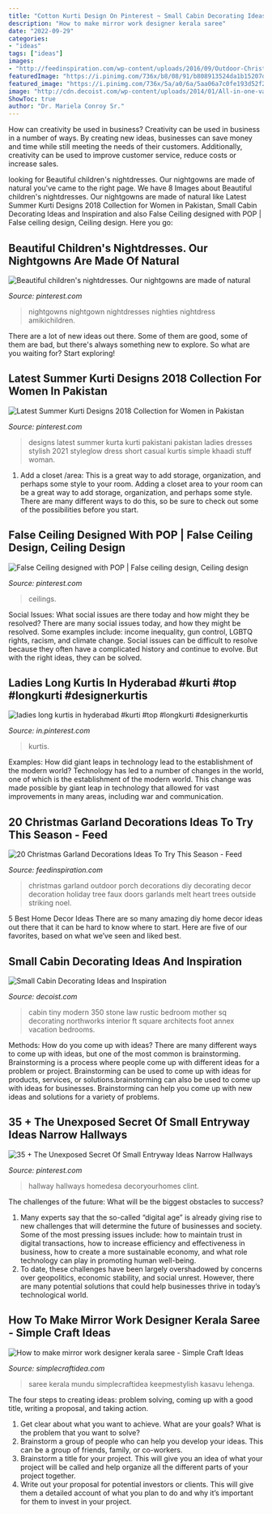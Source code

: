 ```yaml
---
title: "Cotton Kurti Design On Pinterest ~ Small Cabin Decorating Ideas And Inspiration"
description: "How to make mirror work designer kerala saree"
date: "2022-09-29"
categories:
- "ideas"
tags: ["ideas"]
images:
- "http://feedinspiration.com/wp-content/uploads/2016/09/Outdoor-Christmas-Garland-Ideas.jpg"
featuredImage: "https://i.pinimg.com/736x/b8/08/91/b808913524da1b15207db0349959393e.jpg"
featured_image: "https://i.pinimg.com/736x/5a/a0/6a/5aa06a7c0fe193d52f287afa47f7b362.jpg"
image: "http://cdn.decoist.com/wp-content/uploads/2014/01/All-in-one-vacation-annex.jpg"
ShowToc: true
author: "Dr. Mariela Conroy Sr."
---
```



How can creativity be used in business?
Creativity can be used in business in a number of ways. By creating new ideas, businesses can save money and time while still meeting the needs of their customers. Additionally, creativity can be used to improve customer service, reduce costs or increase sales.

	

		
looking for Beautiful children&#039;s nightdresses. Our nightgowns are made of natural you've came to the right page. We have 8 Images about Beautiful children&#039;s nightdresses. Our nightgowns are made of natural like Latest Summer Kurti Designs 2018 Collection for Women in Pakistan, Small Cabin Decorating Ideas and Inspiration and also False Ceiling designed with POP | False ceiling design, Ceiling design. Here you go:
		
    
## Beautiful Children&#039;s Nightdresses. Our Nightgowns Are Made Of Natural

<img loading=lazy src="https://i.pinimg.com/736x/ac/58/8a/ac588aa934229086e99fe532c20cf6f9.jpg" onerror="this.onerror=null;this.src='https://tse4.mm.bing.net/th?id=OIP.rWHfuDqyrwvSf2R8mFd3_gHaLH&amp;pid=15.1';" alt="Beautiful children&#039;s nightdresses. Our nightgowns are made of natural">

_Source: pinterest.com_

>nightgowns nightgown nightdresses nighties nightdress amikichildren. 

	

There are a lot of new ideas out there. Some of them are good, some of them are bad, but there's always something new to explore. So what are you waiting for? Start exploring!

    
## Latest Summer Kurti Designs 2018 Collection For Women In Pakistan

<img loading=lazy src="https://i.pinimg.com/736x/cd/61/a6/cd61a6c361bf800bcaf290e92ddab1d5.jpg" onerror="this.onerror=null;this.src='https://tse4.mm.bing.net/th?id=OIP.0b7P7D2k6lWyFt4Fp_DRtAHaLH&amp;pid=15.1';" alt="Latest Summer Kurti Designs 2018 Collection for Women in Pakistan">

_Source: pinterest.com_

>designs latest summer kurta kurti pakistani pakistan ladies dresses stylish 2021 styleglow dress short casual kurtis simple khaadi stuff woman. 

	

1. Add a closet /area: This is a great way to add storage, organization, and perhaps some style to your room.
Adding a closet area to your room can be a great way to add storage, organization, and perhaps some style. There are many different ways to do this, so be sure to check out some of the possibilities before you start.

    
## False Ceiling Designed With POP | False Ceiling Design, Ceiling Design

<img loading=lazy src="https://i.pinimg.com/736x/5a/a0/6a/5aa06a7c0fe193d52f287afa47f7b362.jpg" onerror="this.onerror=null;this.src='https://tse4.mm.bing.net/th?id=OIP.e7f1E3Hv_KoUr7jp8h7W3wHaEK&amp;pid=15.1';" alt="False Ceiling designed with POP | False ceiling design, Ceiling design">

_Source: pinterest.com_

>ceilings. 

	

Social Issues: What social issues are there today and how might they be resolved?
There are many social issues today, and how they might be resolved. Some examples include: income inequality, gun control, LGBTQ rights, racism, and climate change. Social issues can be difficult to resolve because they often have a complicated history and continue to evolve. But with the right ideas, they can be solved.

    
## Ladies Long Kurtis In Hyderabad #kurti #top #longkurti #designerkurtis

<img loading=lazy src="https://i.pinimg.com/736x/b8/08/91/b808913524da1b15207db0349959393e.jpg" onerror="this.onerror=null;this.src='https://tse2.mm.bing.net/th?id=OIP.X_JasaUR1opWdbSA_cMYxwHaMv&amp;pid=15.1';" alt="ladies long kurtis in hyderabad #kurti #top #longkurti #designerkurtis">

_Source: in.pinterest.com_

>kurtis. 

	

Examples: How did giant leaps in technology lead to the establishment of the modern world?
Technology has led to a number of changes in the world, one of which is the establishment of the modern world. This change was made possible by giant leap in technology that allowed for vast improvements in many areas, including war and communication.

    
## 20 Christmas Garland Decorations Ideas To Try This Season - Feed

<img loading=lazy src="http://feedinspiration.com/wp-content/uploads/2016/09/Outdoor-Christmas-Garland-Ideas.jpg" onerror="this.onerror=null;this.src='https://tse4.mm.bing.net/th?id=OIP.-dzOGPHrn9eTURo7r3VoZQHaJ4&amp;pid=15.1';" alt="20 Christmas Garland Decorations Ideas To Try This Season - Feed">

_Source: feedinspiration.com_

>christmas garland outdoor porch decorations diy decorating decor decoration holiday tree faux doors garlands melt heart trees outside striking noel. 

	

5 Best Home Decor Ideas
There are so many amazing diy home decor ideas out there that it can be hard to know where to start. Here are five of our favorites, based on what we’ve seen and liked best.

    
## Small Cabin Decorating Ideas And Inspiration

<img loading=lazy src="http://cdn.decoist.com/wp-content/uploads/2014/01/All-in-one-vacation-annex.jpg" onerror="this.onerror=null;this.src='https://tse3.mm.bing.net/th?id=OIP.L270_nDhvYB_C7Yj4cuMeQHaE7&amp;pid=15.1';" alt="Small Cabin Decorating Ideas and Inspiration">

_Source: decoist.com_

>cabin tiny modern 350 stone law rustic bedroom mother sq decorating northworks interior ft square architects foot annex vacation bedrooms. 

	

Methods: How do you come up with ideas?
There are many different ways to come up with ideas, but one of the most common is brainstorming. Brainstorming is a process where people come up with different ideas for a problem or project. Brainstorming can be used to come up with ideas for products, services, or solutions.brainstorming can also be used to come up with ideas for businesses. Brainstorming can help you come up with new ideas and solutions for a variety of problems.

    
## 35 + The Unexposed Secret Of Small Entryway Ideas Narrow Hallways

<img loading=lazy src="https://i.pinimg.com/736x/ad/fb/05/adfb05ed0ee307220f787a8a8146367f.jpg" onerror="this.onerror=null;this.src='https://tse4.mm.bing.net/th?id=OIP.K9wVDdvWiJ_bjpFJh4RPVQHaLH&amp;pid=15.1';" alt="35 + The Unexposed Secret Of Small Entryway Ideas Narrow Hallways">

_Source: pinterest.com_

>hallway hallways homedesa decoryourhomes clint. 

	

The challenges of the future: What will be the biggest obstacles to success?
1. Many experts say that the so-called “digital age” is already giving rise to new challenges that will determine the future of businesses and society. Some of the most pressing issues include: how to maintain trust in digital transactions, how to increase efficiency and effectiveness in business, how to create a more sustainable economy, and what role technology can play in promoting human well-being.
2. To date, these challenges have been largely overshadowed by concerns over geopolitics, economic stability, and social unrest. However, there are many potential solutions that could help businesses thrive in today’s technological world.

    
## How To Make Mirror Work Designer Kerala Saree - Simple Craft Ideas

<img loading=lazy src="http://simplecraftidea.com/wp-content/uploads/2017/08/kurtis-designs-17-3.jpg" onerror="this.onerror=null;this.src='https://tse1.mm.bing.net/th?id=OIP.xkiJ9RNI7XZpgwvZaHbLJwHaKL&amp;pid=15.1';" alt="How to make mirror work designer kerala saree - Simple Craft Ideas">

_Source: simplecraftidea.com_

>saree kerala mundu simplecraftidea keepmestylish kasavu lehenga. 

	

The four steps to creating ideas: problem solving, coming up with a good title, writing a proposal, and taking action.
1. Get clear about what you want to achieve. What are your goals? What is the problem that you want to solve? 
2. Brainstorm a group of people who can help you develop your ideas. This can be a group of friends, family, or co-workers. 
3. Brainstorm a title for your project. This will give you an idea of what your project will be called and help organize all the different parts of your project together. 
4. Write out your proposal for potential investors or clients. This will give them a detailed account of what you plan to do and why it’s important for them to invest in your project.

